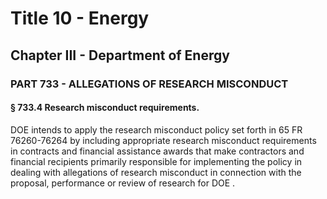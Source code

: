 
# Title 10 - Energy
## Chapter III - Department of Energy
### PART 733 - ALLEGATIONS OF RESEARCH MISCONDUCT
#### § 733.4 Research misconduct requirements.

DOE intends to apply the research misconduct policy set forth in 65 FR 76260-76264 by including appropriate research misconduct requirements in contracts and financial assistance awards that make contractors and financial recipients primarily responsible for implementing the policy in dealing with allegations of research misconduct in connection with the proposal, performance or review of research for DOE .
